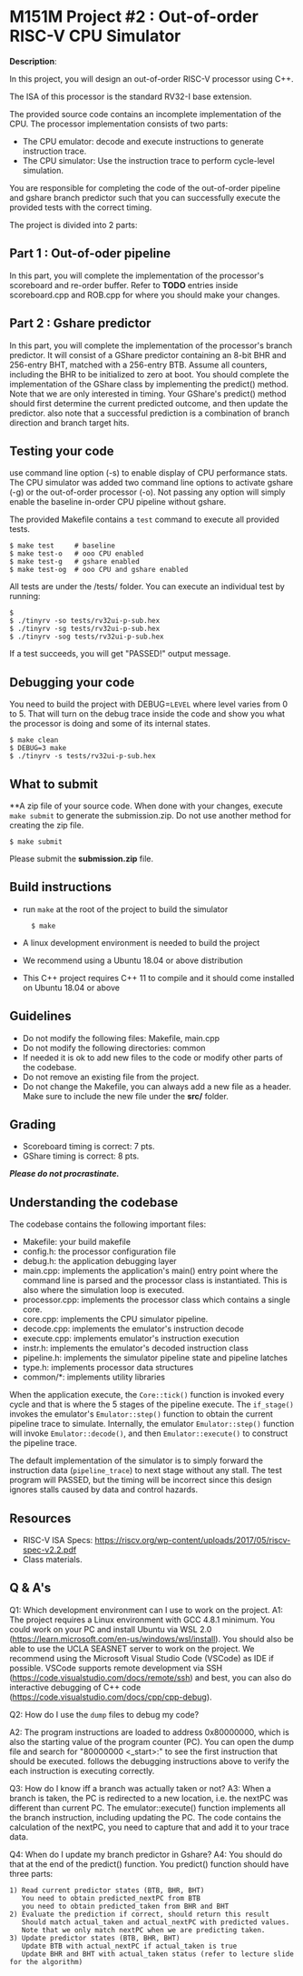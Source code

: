 # M151M Project #2 : Out-of-order RISC-V CPU Simulator

**Description**:

In this project, you will design an out-of-order RISC-V processor using
C++. 

The ISA of this processor is the standard RV32-I base extension.

The provided source code contains an incomplete implementation of the CPU.
The processor implementation consists of two parts:
* The CPU emulator: decode and execute instructions to generate instruction trace.
* The CPU simulator: Use the instruction trace to perform cycle-level simulation.

You are responsible for completing the code of the out-of-order pipeline and gshare branch predictor such that you can successfully execute the provided tests with the correct timing.

The project is divided into 2 parts:

## Part 1 : Out-of-oder pipeline
In this part, you will complete the implementation of the processor's scoreboard and re-order buffer.
Refer to **TODO** entries inside scoreboard.cpp and ROB.cpp for where you should make your changes.

## Part 2 : Gshare predictor
In this part, you will complete the implementation of the processor's branch predictor.
It will consist of a GShare predictor containing an 8-bit BHR and 256-entry BHT, matched with a 256-entry BTB.
Assume all counters, including the BHR to be initialized to zero at boot.
You should complete the implementation of the GShare class by implementing the predict() method.
Note that we are only interested in timing. 
Your GShare's predict() method should first determine the current predicted outcome, and then update the predictor.
also note that a successful prediction is a combination of branch direction and branch target hits.

## Testing your code
use command line option (-s) to enable display of CPU performance stats.
The CPU simulator was added two command line options to activate gshare (-g) or the out-of-order processor (-o).
Not passing any option will simply enable the baseline in-order CPU pipeline without gshare.

The provided Makefile contains a `test` command to execute all provided tests.

    $ make test     # baseline
    $ make test-o   # ooo CPU enabled
    $ make test-g   # gshare enabled
    $ make test-og  # ooo CPU and gshare enabled 

All tests are under the /tests/ folder.
You can execute an individual test by running:

    $  
    $ ./tinyrv -so tests/rv32ui-p-sub.hex
    $ ./tinyrv -sg tests/rv32ui-p-sub.hex
    $ ./tinyrv -sog tests/rv32ui-p-sub.hex

If a test succeeds, you will get "PASSED!" output message.

## Debugging your code
You need to build the project with DEBUG=```LEVEL``` where level varies from 0 to 5.
That will turn on the debug trace inside the code and show you what the processor is doing and some of its internal states.

    $ make clean
    $ DEBUG=3 make
    $ ./tinyrv -s tests/rv32ui-p-sub.hex

## What to submit
**A zip file of your source code. 
When done with your changes, execute ```make submit``` to generate the submission.zip. Do not use another method for creating the zip file.

    $ make submit

Please submit the **submission.zip** file.

## Build instructions
* run ```make``` at the root of the project to build the simulator

        $ make

* A linux development environment is needed to build the project
* We recommend using a Ubuntu 18.04 or above distribution
* This C++ project requires C++ 11 to compile and it should come installed on Ubuntu 18.04 or above

## Guidelines
* Do not modify the following files: Makefile, main.cpp
* Do not modify the following directories: common
* If needed it is ok to add new files to the code or modify other parts of the codebase.
* Do not remove an existing file from the project.
* Do not change the Makefile, you can always add a new file as a header. Make sure to include the new file under the **src/** folder.

## Grading
* Scoreboard timing is correct: 7 pts.
* GShare timing is correct: 8 pts.

***Please do not procrastinate.***  

## Understanding the codebase
The codebase contains the following important files:
- Makefile: your build makefile
- config.h: the processor configuration file
- debug.h: the application debugging layer
- main.cpp: implements the application's main() entry point where the command line is parsed and the processor class is instantiated. This is also where the simulation loop is executed.
- processor.cpp: implements the processor class which contains a single core.
- core.cpp: implements the CPU simulator pipeline.
- decode.cpp: implements the emulator's instruction decode
- execute.cpp: implements emulator's instruction execution
- instr.h: implements the emulator's decoded instruction class
- pipeline.h: implements the simulator pipeline state and pipeline latches
- type.h: implements processor data structures
- common/*: implements utility libraries

When the application execute, the ```Core::tick()``` function is invoked every cycle and that is where the 5 stages of the pipeline execute. The ```if_stage()``` invokes the emulator's ```Emulator::step()``` function to obtain the current pipeline trace to simulate. Internally, the emulator ```Emulator::step()``` function will invoke ```Emulator::decode()```, and then ```Emulator::execute()``` to construct the pipeline trace.

The default implementation of the simulator is to simply forward the instruction data (```pipeline_trace```) to next stage without any stall. The test program will PASSED, but the timing will be incorrect since this design ignores stalls caused by data and control hazards.

## Resources
* RISC-V ISA Specs: https://riscv.org/wp-content/uploads/2017/05/riscv-spec-v2.2.pdf
* Class materials.

## Q & A's

Q1: Which development environment can I use to work on the project.
A1: The project requires a Linux environment with GCC 4.8.1 minimum.
You could work on your PC and install Ubuntu via WSL 2.0 (https://learn.microsoft.com/en-us/windows/wsl/install).
You should also be able to use the UCLA SEASNET server to work on the project. 
We recommend using the Microsoft Visual Studio Code (VSCode) as IDE if possible. 
VSCode supports remote development via SSH (https://code.visualstudio.com/docs/remote/ssh) and best, you can also do interactive debugging of C++ code (https://code.visualstudio.com/docs/cpp/cpp-debug).

Q2: How do I use the ```dump``` files to debug my code?

A2: The program instructions are loaded to address 0x80000000, which is also the starting value of the program counter (PC).
You can open the dump file and search for "80000000 <_start>:" to see the first instruction that should be executed.
follows the debugging instructions above to verify the each instruction is executing correctly.

Q3: How do I know iff a branch was actually taken or not?
A3: When a branch is taken, the PC is redirected to a new location, i.e. the nextPC was different than current PC.
The emulator::execute() function implements all the branch instruction, including updating the PC.
The code contains the calculation of the nextPC, you need to capture that and add it to your trace data.

Q4: When do I update my branch predictor in Gshare?
A4: You should do that at the end of the predict() function.
You predict() function should have three parts: 
    
    1) Read current predictor states (BTB, BHR, BHT)    
       You need to obtain predicted_nextPC from BTB
       you need to obtain predicted_taken from BHR and BHT
    2) Evaluate the prediction if correct, should return this result
       Should match actual_taken and actual_nextPC with predicted values.
       Note that we only match nextPC when we are predicting taken.
    3) Update predictor states (BTB, BHR, BHT)
       Update BTB with actual_nextPC if actual_taken is true
       Update BHR and BHT with actual_taken status (refer to lecture slide for the algorithm)